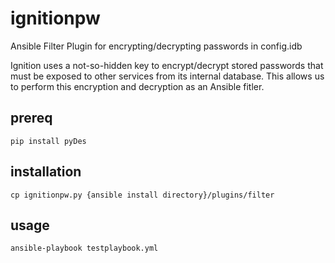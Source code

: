 # ignitionpw
Ansible Filter Plugin for encrypting/decrypting passwords in config.idb

Ignition uses a not-so-hidden key to encrypt/decrypt stored passwords that must be exposed to other services from its internal database. This allows us to perform this encryption and decryption as an Ansible fitler. 

## prereq
`pip install pyDes`

## installation

`cp ignitionpw.py {ansible install directory}/plugins/filter`

## usage
`ansible-playbook testplaybook.yml`
